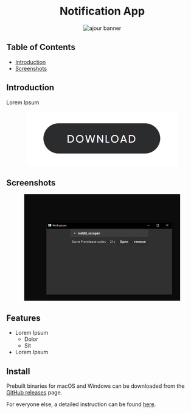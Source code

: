 <!-- markdownlint-disable MD004 MD033 MD034 -->

<div align="center">
  
# Notification App
  
![ajour banner](https://cdn.frankerfacez.com/emoticon/475175/4)
  
</div>
  
## Table of Contents

- [Introduction](#introduction)
- [Screenshots](#screenshots)

## Introduction
Lorem Ipsum

<div align="center">

[![Download Button](./resources/download-button.png)](https://github.com/enkemmc/notification_app/releases)

</div>

## Screenshots

<p align="center">
  <img width="410"
       alt="Showing UI"
       src="./resources/screenshots/notification_app_01.png">
</p>

## Features

- Lorem Ipsum
  - Dolor
  - Sit
- Lorem Ipsum

## Install

Prebuilt binaries for macOS and Windows can be downloaded from the [GitHub releases](https://github.com/enkemmc/notification_app/releases)
page.

For everyone else, a detailed instruction can be found [here](https://github.com/enkemmc/notification_app/blob/master/INSTALL.md).
